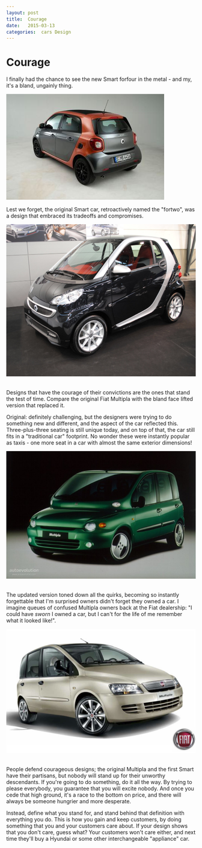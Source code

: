 ```yaml
---
layout: post
title:  Courage 
date:   2015-03-13 
categories:  cars Design 
---
```


# Courage


I finally had the chance to see the new Smart forfour in the metal - and my, it's a bland, ungainly thing.

![|420x280](/images/213358.jpg) 

Lest we forget, the original Smart car, retroactively named the "fortwo", was a design that embraced its tradeoffs and compromises.

![|2400x1920](/images/213707.jpg) 

Designs that have the courage of their convictions are the ones that stand the test of time. Compare the original Fiat Multipla with the bland face lifted version that replaced it. 

Original: definitely challenging, but the designers were trying to do something new and different, and the aspect of the car reflected this. Three-plus-three seating is still unique today, and on top of that, the car still fits in a "traditional car" footprint. No wonder these were instantly popular as taxis - one more seat in a car with almost the same exterior dimensions!

![|680x456](/images/213437.jpg) 

The updated version toned down all the quirks, becoming so instantly forgettable that I'm surprised owners didn't forget they owned a car. I imagine queues of confused Multipla owners back at the Fiat dealership: "I could have *sworn* I owned a car, but I can't for the life of me remember what it looked like!".

![|1473x962](/images/213554.png) 

People defend courageous designs; the original Multipla and the first Smart have their partisans, but nobody will stand up for their unworthy descendants. If you're going to do something, do it all the way. By trying to please everybody, you guarantee that you will excite nobody. And once you cede that high ground, it's a race to the bottom on price, and there will always be someone hungrier and more desperate. 

Instead, define what you stand for, and stand behind that definition with everything you do. This is how you gain and keep customers, by doing something that you and your customers care about. If your design shows that you don't care, guess what? Your customers won't care either, and next time they'll buy a Hyundai or some other interchangeable "appliance" car.


